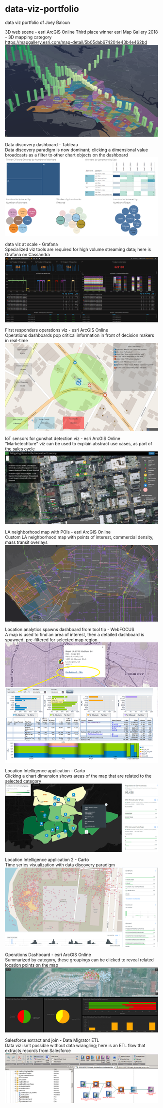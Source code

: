 # data-viz-portfolio
data viz portfolio of Joey Baloun

3D web scene - esri ArcGIS Online
  Third place winner esri Map Gallery 2018 - 3D mapping category  
  https://mapgallery.esri.com/map-detail/5b05dab674204e43b4e462bd
  ![esri 3D Web Scene](https://github.com/jbaloun/data-viz-portfolio/blob/master/3D%20web%20scene%20-%20esri%20ArcGIS%20Online.png)

Data discovery dashboard - Tableau  
  Data discovery paradigm is now dominant; clicking a dimensional value broadcasts as a filter to other chart objects on the dashboard
  ![data discover dashboard Tableau](https://github.com/jbaloun/data-viz-portfolio/blob/master/data%20discovery%20dashboard%20-%20Tableau.png)

data viz at scale - Grafana  
  Specialized viz tools are required for high volume streaming data; here is Grafana on Cassandra
  ![data viz at scale Grafana](https://github.com/jbaloun/data-viz-portfolio/blob/master/data%20viz%20at%20scale%20-%20Grafana.png)
  
First responders operations viz - esri ArcGIS Online  
  Operations dashboards pop critical information in front of decision makers in real-time
![first responders operational viz](https://github.com/jbaloun/data-viz-portfolio/blob/master/first%20responders%20operations%20viz%20-%20esri%20ArcGIS%20Online.png)

IoT sensors for gunshot detection viz - esri ArcGIS Online  
  "Marketechture" viz can be used to explain abstract use cases, as part of the sales cycle
![IoT sensor gunshot detection](https://github.com/jbaloun/data-viz-portfolio/blob/master/IoT%20sensors%20for%20gunshot%20detection%20viz%20-%20esri%20ArcGIS%20Online.png)

LA neighborhood map with POIs - esri ArcGIS Online  
  Custom LA neighborhood map with points of interest, commercial density, mass transit overlays
![LA neighbourhood map](https://github.com/jbaloun/data-viz-portfolio/blob/master/LA%20neighborhood%20map%20with%20POIs%20-%20esri%20ArcGIS%20Online.png)  

Location analytics spawns dashboard from tool tip - WebFOCUS  
  A map is used to find an area of interest, then a detailed dashboard is spawned, pre-filtered for selected map region
![Location analytics spawns dashboard](https://github.com/jbaloun/data-viz-portfolio/blob/master/Location%20analytics%20spawns%20dashboard%20from%20tool%20tip%20-%20WebFOCUS.png)  

Location Intelligence application - Carto  
  Clicking a chart dimension shows areas of the map that are related to the selected category
![Location analytics in Carto](https://github.com/jbaloun/data-viz-portfolio/blob/master/Location%20Intelligence%20application%20-%20Carto.png)  

Location Intelligence application 2 - Carto  
  Time series visualization with data discovery paradigm
![Location analytics in Carto with data discovery](https://github.com/jbaloun/data-viz-portfolio/blob/master/Location%20Intelligence%20application%202%20-%20Carto.png)  

Operations Dashboard - esri ArcGIS Online  
  Summarized by category, these groupings can be clicked to reveal related location points on the map
![Operations Dashboard - esri](https://github.com/jbaloun/data-viz-portfolio/blob/master/Operations%20Dashboard%20-%20esri%20ArcGIS%20Online.png)  

Salesforce extract and join - Data Migrator ETL  
  Data viz isn't possible without data wrangling; here is an ETL flow that extracts records from Salesforce
![DataMigrator ETL - Salesforce extract](https://github.com/jbaloun/data-viz-portfolio/blob/master/Salesforce%20extract%20and%20join%20-%20Data%20Migrator%20ETL.png)  
